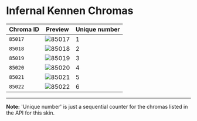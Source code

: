 # Infernal Kennen Chromas

| Chroma ID | Preview | Unique number |
|---|---|---|
| `85017` | ![85017](https://raw.communitydragon.org/latest/plugins/rcp-be-lol-game-data/global/default/v1/champion-chroma-images/85/85017.png) | 1 |
| `85018` | ![85018](https://raw.communitydragon.org/latest/plugins/rcp-be-lol-game-data/global/default/v1/champion-chroma-images/85/85018.png) | 2 |
| `85019` | ![85019](https://raw.communitydragon.org/latest/plugins/rcp-be-lol-game-data/global/default/v1/champion-chroma-images/85/85019.png) | 3 |
| `85020` | ![85020](https://raw.communitydragon.org/latest/plugins/rcp-be-lol-game-data/global/default/v1/champion-chroma-images/85/85020.png) | 4 |
| `85021` | ![85021](https://raw.communitydragon.org/latest/plugins/rcp-be-lol-game-data/global/default/v1/champion-chroma-images/85/85021.png) | 5 |
| `85022` | ![85022](https://raw.communitydragon.org/latest/plugins/rcp-be-lol-game-data/global/default/v1/champion-chroma-images/85/85022.png) | 6 |

---

**Note:** 'Unique number' is just a sequential counter for the chromas listed in the API for this skin.